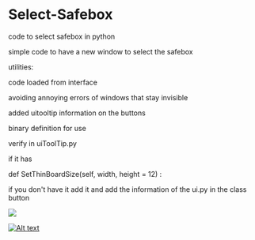 # Select-Safebox
code to select safebox in python 

simple code to have a new window to select the safebox

utilities:

code loaded from interface

avoiding annoying errors of windows that stay invisible

added uitooltip information on the buttons

binary definition for use

verify in uiToolTip.py

if it has 

def SetThinBoardSize(self, width, height = 12) :

if you don't have it add it and add the information of the ui.py in the class button

![](https://github.com/deadoflove/Select-Safebox/blob/main/SelectSafeboxPreview.gif)

[![Alt text](https://img.youtube.com/vi/https://youtu.be/sxLgupBvz50?si=3Ypr3thvMcfEZrce/0.jpg)](https://www.youtube.com/watch?v=configuroweb)
